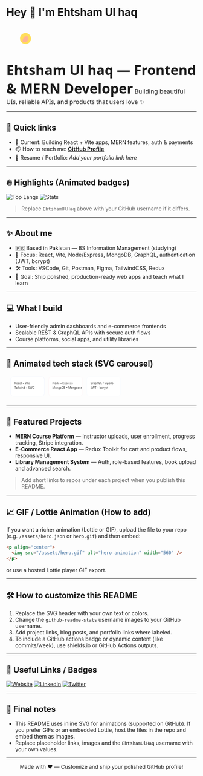 # Hey 👋 I'm Ehtsham Ul haq

<!-- ==========================
     Animated header (inline SVG)
     GitHub allows inline SVG in Markdown — this SVG contains simple animations
     ========================== -->

<svg width="100%" height="140" viewBox="0 0 900 140" xmlns="http://www.w3.org/2000/svg" role="img" aria-label="Hello header">
  <defs>
    <linearGradient id="g" x1="0" x2="1">
      <stop offset="0%" stop-color="#00d2ff" />
      <stop offset="50%" stop-color="#3a7bd5" />
      <stop offset="100%" stop-color="#6a11cb" />
    </linearGradient>
    <style>
      .title { font: 900 36px 'Segoe UI', Roboto, sans-serif; fill: url(#g); }
      .sub { font: 400 16px 'Segoe UI', Roboto, sans-serif; fill: #9aa5b1; }
      .wave { transform-origin: 70px 45px; animation: wave 1.6s infinite; }
      @keyframes wave { 0% { transform: rotate(0deg);} 15% { transform: rotate(14deg);} 30% { transform: rotate(-8deg);} 40% { transform: rotate(14deg);} 50% { transform: rotate(-4deg);} 60% { transform: rotate(10deg);} 100% { transform: rotate(0deg);} }
    </style>
  </defs>

  <!-- Waving hand -->

  <g transform="translate(20,20)">
    <g class="wave">
      <circle cx="70" cy="40" r="26" fill="#FFDE59" />
      <path d="M60 40 q8 -16 20 -10 q6 6 2 18 q-6 12 -22 10 q-6 -4 -0 -18Z" fill="#FFB199" opacity="0.95"/>
    </g>
  </g>

  <!-- Title -->

<text x="130" y="56" class="title">Ehtsham Ul haq — Frontend & MERN Developer</text> <text x="130" y="86" class="sub">Building beautiful UIs, reliable APIs, and products that users love ✨</text> </svg>

---

## 🚀 Quick links

* 🔭 Current: Building React + Vite apps, MERN features, auth & payments
* 📫 How to reach me: **[GitHub Profile](https://github.com/EhtshamUlHaq)**
* 🧾 Resume / Portfolio: *Add your portfolio link here*

---

## 🔥 Highlights (Animated badges)

![Top Langs](https://github-readme-stats.vercel.app/api/top-langs/?username=EhtshamUlHaq\&layout=compact)
![Stats](https://github-readme-stats.vercel.app/api?username=EhtshamUlHaq\&show_icons=true\&count_private=true\&line_height=24)

> Replace `EhtshamUlHaq` above with your GitHub username if it differs.

---

## ✨ About me

* 🇵🇰 Based in Pakistan — BS Information Management (studying)
* 🧩 Focus: React, Vite, Node/Express, MongoDB, GraphQL, authentication (JWT, bcrypt)
* 🛠 Tools: VSCode, Git, Postman, Figma, TailwindCSS, Redux
* 🎯 Goal: Ship polished, production-ready web apps and teach what I learn

---

## 💻 What I build

* User-friendly admin dashboards and e-commerce frontends
* Scalable REST & GraphQL APIs with secure auth flows
* Course platforms, social apps, and utility libraries

---

## 🔧 Animated tech stack (SVG carousel)

<svg width="100%" height="120" viewBox="0 0 900 120" xmlns="http://www.w3.org/2000/svg" role="img">
  <defs>
    <style>
      .card { font: 600 14px/18px 'Segoe UI', Roboto, sans-serif; }
      .bubble { fill: #0b1220; opacity: 0.02; }
      .tech { font-size: 13px; fill: #222; }
      .pulse { transform-origin: center; animation: pulse 2s infinite; }
      @keyframes pulse { 0% { transform: translateY(0);} 50% { transform: translateY(-6px);} 100% { transform: translateY(0);} }
    </style>
  </defs>
  <g transform="translate(20,10)">
    <rect x="0" y="0" rx="12" ry="12" width="160" height="90" fill="#ffffff" stroke="#e6eefb" />
    <text x="18" y="34" class="tech pulse">React • Vite</text>
    <text x="18" y="56" class="tech">Tailwind • SWC</text>
  </g>
  <g transform="translate(200,10)">
    <rect x="0" y="0" rx="12" ry="12" width="160" height="90" fill="#ffffff" stroke="#fdecef" />
    <text x="18" y="34" class="tech pulse">Node • Express</text>
    <text x="18" y="56" class="tech">MongoDB • Mongoose</text>
  </g>
  <g transform="translate(380,10)">
    <rect x="0" y="0" rx="12" ry="12" width="160" height="90" fill="#ffffff" stroke="#f0f8ff" />
    <text x="18" y="34" class="tech pulse">GraphQL • Apollo</text>
    <text x="18" y="56" class="tech">JWT • bcrypt</text>
  </g>
</svg>

---

## 🎯 Featured Projects

* **MERN Course Platform** — Instructor uploads, user enrollment, progress tracking, Stripe integration.
* **E-Commerce React App** — Redux Toolkit for cart and product flows, responsive UI.
* **Library Management System** — Auth, role-based features, book upload and advanced search.

> Add short links to repos under each project when you publish this README.

---

## 📈 GIF / Lottie Animation (How to add)

If you want a richer animation (Lottie or GIF), upload the file to your repo (e.g. `/assets/hero.json` or `hero.gif`) and then embed:

```md
<p align="center">
  <img src="/assets/hero.gif" alt="hero animation" width="560" />
</p>
```

or use a hosted Lottie player GIF export.

---

## 🛠 How to customize this README

1. Replace the SVG header with your own text or colors.
2. Change the `github-readme-stats` username images to your GitHub username.
3. Add project links, blog posts, and portfolio links where labeled.
4. To include a GitHub actions badge or dynamic content (like commits/week), use shields.io or GitHub Actions outputs.

---

## 📎 Useful Links / Badges

[![Website](https://img.shields.io/badge/website-portfolio-blue)](YOUR_PORTFOLIO_URL)
[![LinkedIn](https://img.shields.io/badge/LinkedIn-profile-0A66C2)](YOUR_LINKEDIN_URL)
[![Twitter](https://img.shields.io/badge/Twitter-@yourhandle-1DA1F2)](YOUR_TWITTER_URL)

---

## 🙏 Final notes

* This README uses inline SVG for animations (supported on GitHub). If you prefer GIFs or an embedded Lottie, host the files in the repo and embed them as images.
* Replace placeholder links, images and the `EhtshamUlHaq` username with your own values.

---

<p align="center">Made with ❤️ — Customize and ship your polished GitHub profile!</p>
